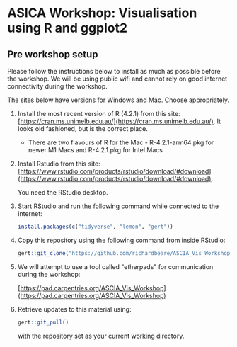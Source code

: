 # ASICA Workshop: Visualisation using R and ggplot2

## Pre workshop setup

Please follow the instructions below to install as much as possible
before the workshop. We will be using public wifi and cannot rely
on good internet connectivity during the workshop.

The sites below have versions for Windows and Mac. Choose appropriately.

1. Install the most recent version of R (4.2.1) from this site: [https://cran.ms.unimelb.edu.au/](https://cran.ms.unimelb.edu.au/). It looks old fashioned, but is the correct place.
    * There are two flavours of R for the Mac - R-4.2.1-arm64.pkg for newer M1 Macs and R-4.2.1.pkg for Intel Macs
1. Install Rstudio from this site: [https://www.rstudio.com/products/rstudio/download/#download](https://www.rstudio.com/products/rstudio/download/#download). 

   You need the RStudio desktop.
  
1. Start RStudio and run the following command while connected to the internet:
    ```R
    install.packages(c("tidyverse", "lemon", "gert"))
    ```
1. Copy this repository using the following command from inside RStudio:
    ```R
    gert::git_clone("https://github.com/richardbeare/ASCIA_Vis_Workshop.git", "ASCIA_Vis_Workshop")
    ```
1. We will attempt to use a tool called "etherpads" for communication during the workshop:

   [https://pad.carpentries.org/ASCIA_Vis_Workshop](https://pad.carpentries.org/ASCIA_Vis_Workshop)
1. Retrieve updates to this material using:
    ```R
    gert::git_pull()
    ```
    
    with the repository set as your current working directory.
